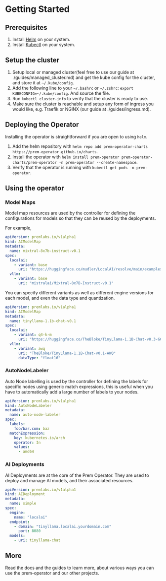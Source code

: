 # Getting Started

## Prerequisites

1. Install [Helm](https://helm.sh) on your system.
2. Install [Kubectl](https://kubernetes.io/docs/tasks/tools/install-kubectl/) on your system.

## Setup the cluster

1. Setup local or managed cluster(feel free to use our guide at ./guides/managed_cluster.md) and get the kube config for the cluster, and store it at `~/.kube/config`.
2. Add the following line to your `~/.bashrc` or `~/.zshrc`: `export KUBECONFIG=~/.kube/config`. And source the file.
3. Run `kubectl cluster-info` to verify that the cluster is ready to use.
4. Make sure the cluster is reachable and setup any form of ingress you would like, e.g. Traefik or NGINX (our guide at ./guides/ingress.md).

## Deploying the Operator

Installing the operator is straightforward if you are open to using `helm`.

1. Add the helm repository with `helm repo add prem-operator-charts https://prem-operator.github.io/charts`.
2. Install the operator with `helm install prem-operator prem-operator-charts/prem-operator -n prem-operator --create-namespace`.
3. Verify that the operator is running with `kubectl get pods -n prem-operator`.

## Using the operator

### Model Maps

Model map resources are used by the controller for defining the configurations for models so that they can be reused by the deployments.

For example,

```yaml
apiVersion: premlabs.io/v1alpha1
kind: AIModelMap
metadata:
  name: mixtral-8x7b-instruct-v0.1
spec:
  localai:
    - variant: base
      uri: "https://huggingface.co/mudler/LocalAI/resolve/main/examples/configurations/mixtral/mixtral.yaml?download=true"
  vllm:
    - variant: base
      uri: "mistralai/Mixtral-8x7B-Instruct-v0.1"
```

You can specify different variants as well as different engine versions for each model, and even the data type and quantization.

```yaml
apiVersion: premlabs.io/v1alpha1
kind: AIModelMap
metadata:
  name: tinyllama-1.1b-chat-v0.1
spec:
  localai:
    - variant: q4-k-m
      uri: "https://huggingface.co/TheBloke/TinyLlama-1.1B-Chat-v0.3-GGUF/resolve/main/tinyllama-1.1b-chat-v0.3.Q4_K_M.gguf"
  vllm:
    - variant: awq
      uri: "TheBloke/TinyLlama-1.1B-Chat-v0.1-AWQ"
      dataType: "float16"
```

### AutoNodeLabeler

Auto Node labelling is used by the controller for defining the labels for specific nodes using generic match expressions, this is useful when you have to automatically add a large number of labels to your nodes.

```yaml
apiVersion: premlabs.io/v1alpha1
kind: AutoNodeLabeler
metadata:
  name: auto-node-labeler
spec:
  labels:
    foo/bar.com: baz
  matchExpression:
    key: kubernetes.io/arch
    operator: In
    values:
      - amd64
```

### AI Deployments

AI Deployments are at the core of the Prem Operator. They are used to deploy and manage AI models, and their associated resources.

```yaml
apiVersion: premlabs.io/v1alpha1
kind: AIDeployment 
metadata:
  name: simple
spec:
  engine:
    name: "localai" 
  endpoint:
    - domain: "tinyllama.localai.yourdomain.com"
      port: 8080 
  models:
    - uri: tinyllama-chat
```

## More  

Read the docs and the guides to learn more, about various ways you can use the prem-operator and our other projects.
